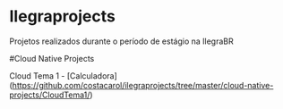 # Ilegraprojects
Projetos realizados durante o período de estágio na IlegraBR

#Cloud Native Projects

Cloud Tema 1 - [Calculadora] (https://github.com/costacarol/ilegraprojects/tree/master/cloud-native-projects/CloudTema1/)


